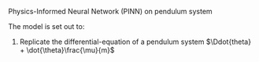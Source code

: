 Physics-Informed Neural Network (PINN) on pendulum system

The model is set out to:

1. Replicate the differential-equation of a pendulum system $\Ddot{theta} + \dot{\theta}\frac{\mu}{m}$
